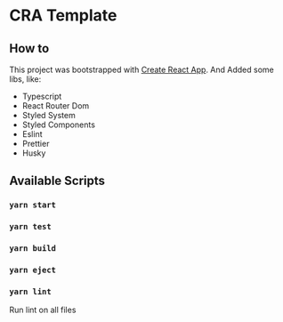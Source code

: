# CRA Template

## How to

<!-- ### `npx create-react-app` -->


This project was bootstrapped with [Create React App](https://github.com/facebook/create-react-app). And Added some libs, like:

- Typescript
- React Router Dom
- Styled System
- Styled Components
- Eslint
- Prettier
- Husky

## Available Scripts

### `yarn start`
### `yarn test`
### `yarn build`
### `yarn eject`
### `yarn lint`
Run lint on all files

